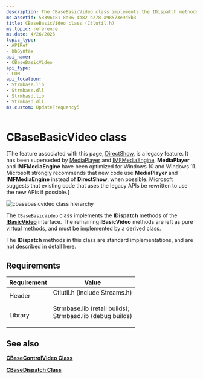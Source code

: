 ```yaml
---
description: The CBaseBasicVideo class implements the IDispatch methods of the IBasicVideo interface. The remaining IBasicVideo methods are left as pure virtual methods, and must be implemented by a derived class.
ms.assetid: 58396c81-8a06-4b82-b278-a98573e9d5b3
title: CBaseBasicVideo class (Ctlutil.h)
ms.topic: reference
ms.date: 4/26/2023
topic_type: 
- APIRef
- kbSyntax
api_name: 
- CBaseBasicVideo
api_type: 
- COM
api_location: 
- Strmbase.lib
- Strmbase.dll
- Strmbasd.lib
- Strmbasd.dll
ms.custom: UpdateFrequency5
---
```


# CBaseBasicVideo class

\[The feature associated with this page, [DirectShow](/windows/win32/directshow/directshow), is a legacy feature. It has been superseded by [MediaPlayer](/uwp/api/Windows.Media.Playback.MediaPlayer) and [IMFMediaEngine](/windows/win32/api/mfmediaengine/nn-mfmediaengine-imfmediaengine). **MediaPlayer** and **IMFMediaEngine** have been optimized for Windows 10 and Windows 11. Microsoft strongly recommends that new code use **MediaPlayer** and **IMFMediaEngine** instead of **DirectShow**, when possible. Microsoft suggests that existing code that uses the legacy APIs be rewritten to use the new APIs if possible.\]

![cbasebasicvideo class hierarchy](images/wctrl02.png)

The `CBaseBasicVideo` class implements the **IDispatch** methods of the [**IBasicVideo**](/windows/desktop/api/Control/nn-control-ibasicvideo) interface. The remaining **IBasicVideo** methods are left as pure virtual methods, and must be implemented by a derived class.

The **IDispatch** methods in this class are standard implementations, and are not described in detail here.

## Requirements



| Requirement | Value |
|--------------------|--------------------------------------------------------------------------------------------------------------------------------------------------------------------------------------------|
| Header<br/>  | <dl> <dt>Ctlutil.h (include Streams.h)</dt> </dl>                                                                                   |
| Library<br/> | <dl> <dt>Strmbase.lib (retail builds); </dt> <dt>Strmbasd.lib (debug builds)</dt> </dl> |



## See also

<dl> <dt>

[**CBaseControlVideo Class**](cbasecontrolvideo.md)
</dt> <dt>

[**CBaseDispatch Class**](cbasedispatch.md)
</dt> </dl>

 

 




